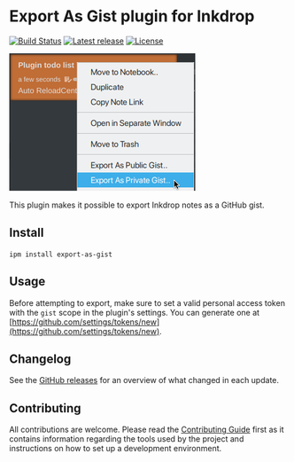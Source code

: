 # Export As Gist plugin for Inkdrop

[![Build Status](https://dev.azure.com/jmerle/inkdrop-export-as-gist/_apis/build/status/Build?branchName=master)](https://dev.azure.com/jmerle/inkdrop-export-as-gist/_build/latest?definitionId=23&branchName=master)
[![Latest release](https://img.shields.io/github/v/release/jmerle/inkdrop-export-as-gist)](https://my.inkdrop.app/plugins/export-as-gist)
[![License](https://img.shields.io/github/license/jmerle/inkdrop-export-as-gist)](https://github.com/jmerle/inkdrop-export-as-gist/blob/master/LICENSE)

![](./media/context-menu.png)

This plugin makes it possible to export Inkdrop notes as a GitHub gist.

## Install

```
ipm install export-as-gist
```

## Usage

Before attempting to export, make sure to set a valid personal access token with the `gist` scope in the plugin's settings. You can generate one at [https://github.com/settings/tokens/new](https://github.com/settings/tokens/new).

## Changelog

See the [GitHub releases](https://github.com/jmerle/inkdrop-export-as-gist/releases) for an overview of what changed in each update.

## Contributing

All contributions are welcome. Please read the [Contributing Guide](https://github.com/jmerle/inkdrop-export-as-gist/blob/master/CONTRIBUTING.md) first as it contains information regarding the tools used by the project and instructions on how to set up a development environment.
